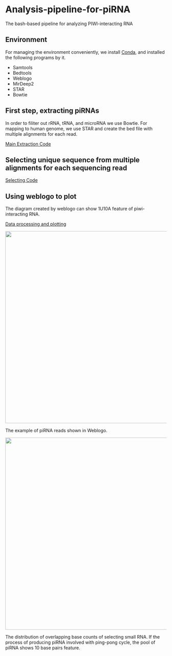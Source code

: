# Analysis-pipeline-for-piRNA
The bash-based pipeline for analyzing PIWI-interacting RNA

## Environment
For managing the environment conveniently, we install [Conda](https://docs.conda.io/en/latest/), and installed the following programs by it.
* Samtools
* Bedtools
* Weblogo
* MirDeep2
* STAR
* Bowtie

## First step, extracting piRNAs

In order to filiter out rRNA, tRNA, and microRNA we use Bowtie.
For mapping to human genome, we use STAR and create the bed file with multiple alignments for each read.

[Main Extraction Code](https://github.com/SodiumJu/Analysis-pipeline-for-piRNA/blob/master/code/main.sh)

## Selecting unique sequence from multiple alignments for each sequencing read

[Selecting Code](https://github.com/SodiumJu/Analysis-pipeline-for-piRNA/blob/master/code/unify.sh)

## Using weblogo to plot

The diagram created by weblogo can show 1U10A feature of piwi-interacting RNA.

[Data processing and plotting](https://github.com/SodiumJu/Analysis-pipeline-for-piRNA/blob/master/code/runPiRWeblogo.sh)

[<img src="https://imgur.com/50JAhWB" width="600"/>](https://imgur.com/50JAhWB)

The example of piRNA reads shown in Weblogo.

[<img src="https://imgur.com/YgiNrs9" width="600"/>](https://imgur.com/YgiNrs9)

The distribution of overlapping base counts of selecting small RNA. If the process of producing piRNA involved with ping-pong cycle, the pool of piRNA shows 10 base pairs feature.
